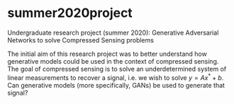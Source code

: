 # summer2020project
Undergraduate research project (summer 2020): Generative Adversarial Networks to solve Compressed Sensing problems

The initial aim of this research project was to better understand how generative models could be used in the context of compressed sensing. The goal of compressed sensing is to solve an underdetermined system of linear measurements to recover a signal, i.e. we wish to solve $y=Ax^*+b$. Can generative models (more specifically, GANs) be used to generate that signal?



